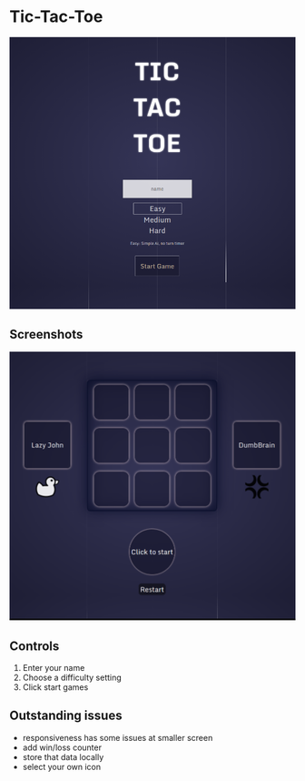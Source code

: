 # Tic-Tac-Toe

<p align="center">
<img width=800 src="./images/splash.png">
</p>

## Screenshots

<p align="center">
<img width=800 src="./images/game.png">

</p>

## Controls

1. Enter your name
2. Choose a difficulty setting
3. Click start games

## Outstanding issues

- responsiveness has some issues at smaller screen
- add win/loss counter
- store that data locally
- select your own icon
